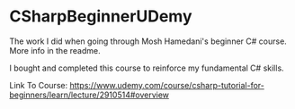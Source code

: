 # CSharpBeginnerUDemy
The work I did when going through Mosh Hamedani's beginner C# course. More info in the readme.

I bought and completed this course to reinforce my fundamental C# skills.

Link To Course:
https://www.udemy.com/course/csharp-tutorial-for-beginners/learn/lecture/2910514#overview
